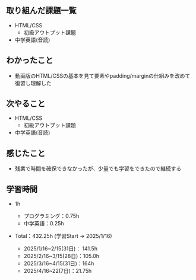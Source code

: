 ## 取り組んだ課題一覧
- HTML/CSS
  - 初級アウトプット課題
- 中学英語(音読)
## わかったこと
- 動画版のHTML/CSSの基本を見て要素やpadding/marginの仕組みを改めて復習し理解した
## 次やること
- HTML/CSS
  - 初級アウトプット課題
- 中学英語(音読)
## 感じたこと
- 残業で時間を確保できなかったが、少量でも学習をできたので継続する
## 学習時間
- 1h
  - プログラミング：0.75h
  - 中学英語：0.25h

- Total：432.25h (学習Start → 2025/1/16)
  - 2025/1/16~2/15(31日)： 141.5h
  - 2025/2/16~3/15(28日)：105.0h
  - 2025/3/16~4/15(31日)：164h
  - 2025/4/16~22(7日)：21.75h